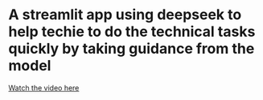 # A streamlit app using deepseek to help techie to do the technical tasks quickly by taking guidance from the model

[Watch the video here](deepseek_final.mp4)
